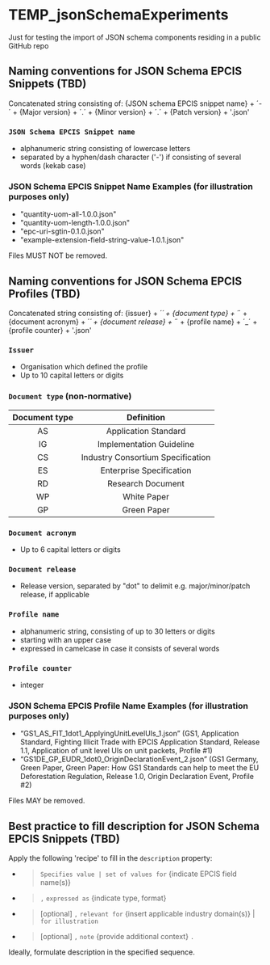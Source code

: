 # TEMP_jsonSchemaExperiments

Just for testing the import of JSON schema components residing in a public GitHub repo

## Naming conventions for JSON Schema EPCIS Snippets (TBD)

Concatenated string consisting of:
{JSON schema EPCIS snippet name} + ´-´ + {Major version} + ´.´ + {Minor version} + ´.´ + {Patch version} + '.json'

### `JSON Schema EPCIS Snippet name`

* alphanumeric string consisting of lowercase letters
* separated by a hyphen/dash character ('-') if consisting of several words (kekab case)

### JSON Schema EPCIS Snippet Name Examples (for illustration purposes only)

* "quantity-uom-all-1.0.0.json"
* "quantity-uom-length-1.0.0.json"
* "epc-uri-sgtin-0.1.0.json"
* "example-extension-field-string-value-1.0.1.json"

Files MUST NOT be removed.

## Naming conventions for JSON Schema EPCIS Profiles (TBD)

Concatenated string consisting of:
{issuer} + ´_´ + {document type} + ´_´ + {document acronym} + ´_´ + {document release} + ´_´ + {profile name} + ´_´ + {profile counter} + '.json'

### `Issuer`

* Organisation which defined the profile
* Up to 10 capital letters or digits

### `Document type` (non-normative)

| **Document type**  | **Definition**                    |
|:------------------:|:---------------------------------:|
| AS                 | Application Standard              |
| IG                 | Implementation Guideline          |
| CS                 | Industry Consortium Specification |
| ES                 | Enterprise Specification          |
| RD                 | Research Document                 |
| WP                 | White Paper                       |
| GP                 | Green Paper                       |

### `Document acronym`

* Up to 6 capital letters or digits

### `Document release`

* Release version, separated by "dot" to delimit e.g. major/minor/patch release, if applicable  

### `Profile name`

* alphanumeric string, consisting of up to 30 letters or digits 
* starting with an upper case
* expressed in camelcase in case it consists of several words

### `Profile counter`

* integer

### JSON Schema EPCIS Profile Name Examples (for illustration purposes only)

* “GS1_AS_FIT_1dot1_ApplyingUnitLevelUIs_1.json” (GS1, Application Standard, Fighting Illicit Trade with EPCIS Application Standard, Release 1.1, Application of unit level UIs on unit packets, Profile #1)
* “GS1DE_GP_EUDR_1dot0_OriginDeclarationEvent_2.json” (GS1 Germany, Green Paper, Green Paper: How GS1 Standards can help to meet the EU Deforestation Regulation, Release 1.0, Origin Declaration Event, Profile #2)

Files MAY be removed.

## Best practice to fill description for JSON Schema EPCIS Snippets (TBD)

Apply the following 'recipe' to fill in the `description` property:

* > `Specifies value | set of values for` {indicate EPCIS field name(s)} 
* > `,` `expressed as` {indicate type, format}
* > [optional] `,` `relevant for` {insert applicable industry domain(s)} | `for illustration`
* > [optional] `,` `note` {provide additional context} `.`

Ideally, formulate description in the specified sequence.
  